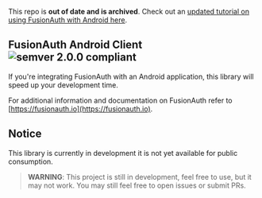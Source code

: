 This repo is **out of date and is archived**. Check out an [updated tutorial on using FusionAuth with Android here](https://fusionauth.io/docs/quickstarts/quickstart-android-java-native).

## FusionAuth Android Client ![semver 2.0.0 compliant](http://img.shields.io/badge/semver-2.0.0-brightgreen.svg?style=flat-square)
If you're integrating FusionAuth with an Android application, this library will speed up your development time.

For additional information and documentation on FusionAuth refer to [https://fusionauth.io](https://fusionauth.io).


## Notice
This library is currently in development it is not yet available for public consumption.

> **WARNING**: This project is still in development, feel free to use, but it may not work. You may still feel free to open issues or submit PRs. 
